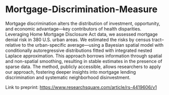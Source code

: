 # Mortgage-Discrimination-Measure

Mortgage discrimination alters the distribution of investment, opportunity, and economic advantage—key contributors of health disparities. Leveraging Home Mortgage Disclosure Act data, we assessed mortgage denial risk in 380 U.S. urban areas. We estimated the risks by census tract–relative to the urban-specific average—using a Bayesian spatial model with conditionally autoregressive distributions fitted with integrated nested Laplace approximation. This approach borrows information through spatial and non-spatial smoothing, resulting in stable estimates in the presence of sparse data. The method, publicly accessible, allows researchers to apply our approach, fostering deeper insights into mortgage lending discrimination and systematic neighborhood disinvestment.

Link to preprint: 
https://www.researchsquare.com/article/rs-4419606/v1
